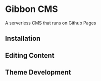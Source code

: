 # Gibbon CMS
A serverless CMS that runs on Github Pages


## Installation

## Editing Content

## Theme Development
